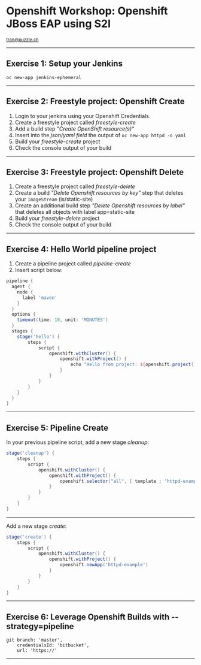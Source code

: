 # Openshift Workshop: Openshift JBoss EAP using S2I

<small>tran@puzzle.ch</small>

<!-- .slide: class="master01" -->

---

## Exercise 1: Setup your Jenkins

`oc new-app jenkins-ephemeral`

---

## Exercise 2: Freestyle project: Openshift Create

1. Login to your jenkins using your Openshift Credentials.
2. Create a freestyle project called *freestyle-create*
3. Add a build step *"Create OpenShift resource(s)"*
4. Insert into the *json/yaml field* the output of `oc new-app httpd -o yaml`
5. Build your *freestyle-create* project
6. Check the console output of your build

---

## Exercise 3: Freestyle project: Openshift Delete

1. Create a freestyle project called *freestyle-delete*
2. Create a build *"Delete Openshift resources by key"* step that deletes your `ImageStream` (is/static-site)
3. Create an additional build step *"Delete Openshift resources by label"* that deletes all objects with label app=static-site
4. Build your *freestyle-delete* project
5. Check the console output of your build

---

## Exercise 4: Hello World pipeline project

1. Create a pipeline project called *pipeline-create*
2. Insert script below:

```groovy
pipeline {
  agent {
    node {
      label 'maven' 
    }
  }
  options {
    timeout(time: 10, unit: 'MINUTES') 
  }
  stages {
    stage('hello') {
        steps {
            script {
                openshift.withCluster() {
                    openshift.withProject() {
                        echo "Hello from project: ${openshift.project()}"
                    }
                }
            }
        }
    }
  }
}
```
---

## Exercise 5: Pipeline Create

In your previous pipeline script,
add a new stage *cleanup*:

```groovy
stage('cleanup') {
    steps {
        script {
            openshift.withCluster() {
                openshift.withProject() {
                    openshift.selector("all", [ template : 'httpd-example' ]).delete()
                }
            }
        }
    }
}
```
----

Add a new stage *create*:

```groovy
stage('create') {
    steps {
        script {
            openshift.withCluster() {
                openshift.withProject() {
                    openshift.newApp('httpd-example') 
                }
            }
        }
    }
}
```

---

## Exercise 6: Leverage Openshift Builds with --strategy=pipeline

```
git branch: 'master',
    credentialsId: 'bitbucket',
    url: 'https://'
```

---